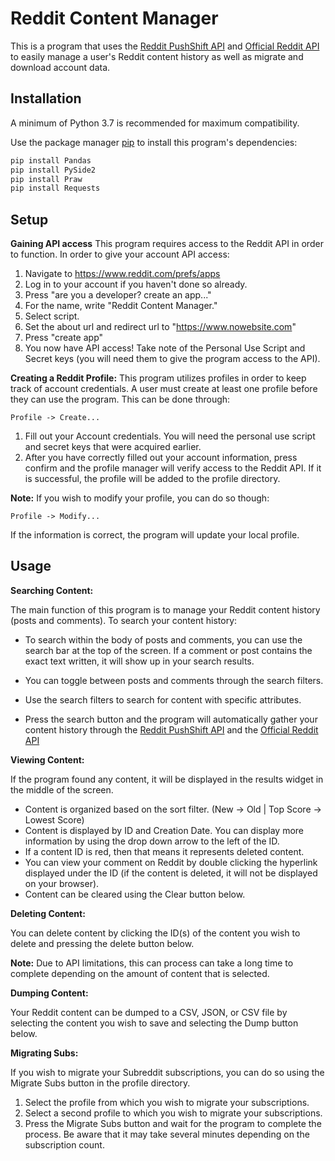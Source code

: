 # Reddit Content Manager

This is a program that uses the [Reddit PushShift API](https://github.com/pushshift/api "Reddit PushShift API") and [Official Reddit API](https://www.reddit.com/dev/api "Official Reddit API") to easily manage a user's Reddit content history as well as migrate and download account data. 


## Installation
A minimum of Python 3.7 is recommended for maximum compatibility.

Use the package manager  [pip](https://pip.pypa.io/en/stable/)  to install this program's dependencies:

```bash
pip install Pandas
pip install PySide2
pip install Praw
pip install Requests
```
## Setup
**Gaining API access**
This program requires access to the Reddit API in order to function. In order to give your account API access:
1. Navigate to https://www.reddit.com/prefs/apps
2. Log in to your account if you haven't done so already.
3. Press "are you a developer? create an app..."
4. For the name, write "Reddit Content Manager."
5. Select script.
6. Set the about url and redirect url to "https://www.nowebsite.com"
7. Press "create app"
8. You now have API access! Take note of the Personal Use Script and Secret keys (you will need them to give the program access to the API).

**Creating a Reddit Profile:**
This program utilizes profiles in order to keep track of account credentials. A user must create at least one profile before they can use the program. This can be done through:

`Profile -> Create...`

1. Fill out your Account credentials. You will need the personal use script and secret keys that were acquired earlier.
2. After you have correctly filled out your account information, press confirm and the profile manager will verify access to the Reddit API. If it is successful, the profile will be added to the profile directory.

**Note:** If you wish to modify your profile, you can do so though:

``Profile -> Modify...``

If the information is correct, the program will update your local profile.

## Usage

**Searching Content:**

The main function of this program is to manage your Reddit content history (posts and comments). To search your content history:

- To search within the body of posts and comments, you can use the search bar at the top of the screen. If a comment or post contains the exact text written, it will show up in your search results.

- You can toggle between posts and comments through the search filters.

- Use the search filters to search for content with specific attributes.

- Press the search button and the program will automatically gather your content history through the [Reddit PushShift API](https://github.com/pushshift/api "Reddit PushShift API") and the [Official Reddit API](https://www.reddit.com/dev/api "Official Reddit API")

**Viewing Content:**

If the program found any content, it will be displayed in the results widget in the middle of the screen.

- Content is organized based on the sort filter. (New -> Old | Top Score -> Lowest Score)
- Content is displayed by ID and Creation Date. You can display more information by using the drop down arrow to the left of the ID.
- If a content ID is red, then that means it represents deleted content.
- You can view your comment on Reddit by double clicking the hyperlink displayed under the ID (if the content is deleted, it will not be displayed on your browser).
- Content can be cleared using the Clear button below.

**Deleting Content:**

You can delete content by clicking the ID(s) of the content you wish to delete and pressing the delete button below.

**Note:** Due to API limitations, this can process can take a long time to complete depending on the amount of content that is selected.


**Dumping Content:**

Your Reddit content can be dumped to a CSV, JSON, or CSV file by selecting the content you wish to save and selecting the Dump button below.

**Migrating Subs:**

If you wish to migrate your Subreddit subscriptions, you can do so using the Migrate Subs button in the profile directory.

1. Select the profile from which you wish to migrate your subscriptions.
2. Select a second profile to which you wish to migrate your subscriptions.
3. Press the Migrate Subs button and wait for the program to complete the process. Be aware that it may take several minutes depending on the subscription count.
